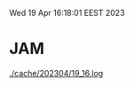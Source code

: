 Wed 19 Apr 16:18:01 EEST 2023
# JAM
<a href='./cache/202304/19_16.log'>./cache/202304/19_16.log</a>
